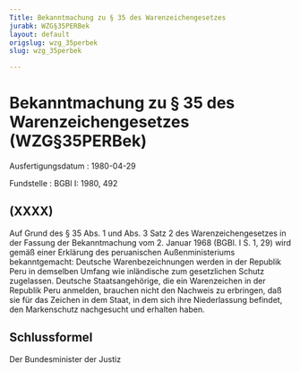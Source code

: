 ```yaml
---
Title: Bekanntmachung zu § 35 des Warenzeichengesetzes
jurabk: WZG§35PERBek
layout: default
origslug: wzg_35perbek
slug: wzg_35perbek

---
```


# Bekanntmachung zu § 35 des Warenzeichengesetzes (WZG§35PERBek)

Ausfertigungsdatum
:   1980-04-29

Fundstelle
:   BGBl I: 1980, 492

## (XXXX)

Auf Grund des § 35 Abs. 1 und Abs. 3 Satz 2 des Warenzeichengesetzes
in der Fassung der Bekanntmachung vom 2. Januar 1968 (BGBl. I S. 1,
29) wird gemäß einer Erklärung des peruanischen Außenministeriums
bekanntgemacht:
Deutsche Warenbezeichnungen werden in der Republik Peru in demselben
Umfang wie inländische zum gesetzlichen Schutz zugelassen.
Deutsche Staatsangehörige, die ein Warenzeichen in der Republik Peru
anmelden, brauchen nicht den Nachweis zu erbringen, daß sie für das
Zeichen in dem Staat, in dem sich ihre Niederlassung befindet, den
Markenschutz nachgesucht und erhalten haben.

## Schlussformel

Der Bundesminister der Justiz


